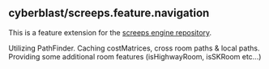 
## cyberblast/screeps.feature.navigation

This is a feature extension for the [screeps engine repository](https://github.com/cyberblast/screeps.engine).

Utilizing PathFinder. Caching costMatrices, cross room paths & local paths.  
Providing some additional room features (isHighwayRoom, isSKRoom etc...)
